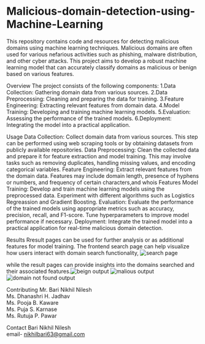 # Malicious-domain-detection-using-Machine-Learning

This repository contains code and resources for detecting malicious domains using machine learning techniques. Malicious domains are often used for various nefarious activities such as phishing, malware distribution, and other cyber attacks. This project aims to develop a robust machine learning model that can accurately classify domains as malicious or benign based on various features.

Overview
The project consists of the following components:
1.Data Collection: Gathering domain data from various sources.
2.Data Preprocessing: Cleaning and preparing the data for training.
3.Feature Engineering: Extracting relevant features from domain data.
4.Model Training: Developing and training machine learning models.
5.Evaluation: Assessing the performance of the trained models.
6.Deployment: Integrating the model into a practical application.

Usage
Data Collection: Collect domain data from various sources. This step can be performed using web scraping tools or by obtaining datasets from publicly available repositories.
Data Preprocessing: Clean the collected data and prepare it for feature extraction and model training. This may involve tasks such as removing duplicates, handling missing values, and encoding categorical variables.
Feature Engineering: Extract relevant features from the domain data. Features may include domain length, presence of hyphens or numbers, and frequency of certain characters,and whois Features
Model Training: Develop and train machine learning models using the preprocessed data. Experiment with different algorithms such as Logistics Regreassion and Gradient Boosting.
Evaluation: Evaluate the performance of the trained models using appropriate metrics such as accuracy, precision, recall, and F1-score. Tune hyperparameters to improve model performance if necessary.
Deployment: Integrate the trained model into a practical application for real-time malicious domain detection. 

Results
Rresult pages can be used for further analysis or as additional features for model training. The frontend search page can help visualize how users interact with domain search functionality, ![search page](https://github.com/nikhilbari63/Malicious-domain-detection-using-Machine-Learning/assets/160225662/a36f8020-34dd-4962-a2d6-ea4e29dbe493)

while the result pages can provide insights into the domains searched and their associated features.![beign output](https://github.com/nikhilbari63/Malicious-domain-detection-using-Machine-Learning/assets/160225662/234ca4b3-c25b-415f-a074-54bc887d21c0)
![malious output](https://github.com/nikhilbari63/Malicious-domain-detection-using-Machine-Learning/assets/160225662/21f333ad-6fb6-4a25-9525-805435cfbe30)
![domain not found output](https://github.com/nikhilbari63/Malicious-domain-detection-using-Machine-Learning/assets/160225662/6c784bc6-2947-4e24-ba9f-f00e679e48ba)

Contributing
Mr. Bari Nikhil Nilesh   
Ms. Dhanashri H. Jadhav   
Ms. Pooja B. Kaware   
Ms. Puja S. Karnase   
Ms. Rutuja P. Pawar

Contact
Bari Nikhil Nilesh  
email- nikhilbari63@gmail.com



